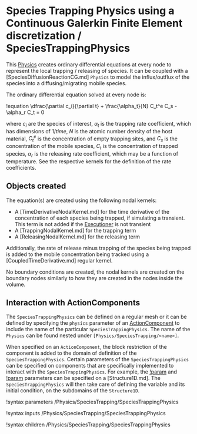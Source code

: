 # Species Trapping Physics using a Continuous Galerkin Finite Element discretization / SpeciesTrappingPhysics

This [Physics](syntax/Physics/index.md) creates ordinary differential equations at every
node to represent the local trapping / releasing of species. It can be coupled with a
[SpeciesDiffusionReactionCG.md] `Physics` to model the influx/outflux of the species into a diffusing/migrating mobile species.

The ordinary differential equation solved at every node is:

!equation
\dfrac{\partial c_i}{\partial t} + \frac{\alpha_t}{N} C_t^e C_s - \alpha_r C_t = 0

where $c_i$ are the species of interest, $\alpha_t$ is the trapping rate coefficient, which has dimensions of
$1/time$, $N$ is the atomic number density of the host material, $C_t^e$ is the
concentration of empty trapping sites, and $C_s$ is the concentration of the
mobile species, $C_t$ is the concentration of trapped species, $\alpha_r$ is the releasing rate
coefficient, which may be a function of temperature.
See the respective kernels for the definition of the rate coefficients.

## Objects created

The equation(s) are created using the following nodal kernels:

- A [TimeDerivativeNodalKernel.md] for the time derivative of the concentration of each species being trapped, if simulating a transient. This term is not added if the [Executioner](syntax/Executioner/index.md) is not transient
- A [TrappingNodalKernel.md] for the trapping term
- A [ReleasingNodalKernel.md] for the releasing term

Additionally, the rate of release minus trapping of the species being trapped is added to the mobile concentration being
tracked using a [CoupledTimeDerivative.md] regular kernel.

No boundary conditions are created, the nodal kernels are created on the boundary nodes similarly to how they
are created in the nodes inside the volume.

## Interaction with ActionComponents

The `SpeciesTrappingPhysics` can be defined on a regular mesh or it can be defined by specifying the `physics` parameter of an [ActionComponent](syntax/ActionComponents/index.md) to include the name of the particular `SpeciesTrappingPhysics`. The name of the `Physics` can be found nested under `[Physics/SpeciesTrapping/<name>]`.

When specified on an `ActionComponent`, the block restriction of the component is added to the domain of definition of the `SpeciesTrappingPhysics`.
Certain parameters of the `SpeciesTrappingPhysics` can be specified on components that are specifically implemented to interact with the
`SpeciesTrappingPhysics`. For example, the [!param](/ActionComponents/Structure1D/species) and
[!param](/ActionComponents/Structure1D/species_initial_concentrations) parameters can be specified on a [Structure1D.md].
The `SpeciesTrappingPhysics` will then take care of defining the variable and its initial condition, on the subdomains of the `Structure1D`.

!syntax parameters /Physics/SpeciesTrapping/SpeciesTrappingPhysics

!syntax inputs /Physics/SpeciesTrapping/SpeciesTrappingPhysics

!syntax children /Physics/SpeciesTrapping/SpeciesTrappingPhysics
